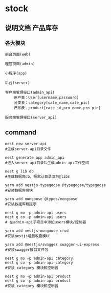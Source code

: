 # stock

## 说明文档 产品库存

### 各大模块

    前台页面(web)

    理管页面(admin)

    小程序(app)

    后台(server)

    客户端管理接口(admin_api)
        用户表：User[username,password]
        分类表：category[cate_name,cate_pic]
        产品表：product[cate_id,pro_name,pro_pic]

    服务端管理接口(server_api)

## command

    nest new server-api
    #生成server-api目录文件

    nest generate app admin_api
    #进入server-api目录后生成admin-api工作空间

    nest g lib db
    #生成数据库db，把默认目录改为@libs

    yarn add nestjs-typegoose @typegoose/typegoose
    #安装数据库模块

    yarn add mongoose @types/mongoose
    #安装数据库和提示

    nest g mo -p admin-api users
    nest g co -p admin-api users
    # 在admin-api子项目中添加users模块/控制器

    yarn add nestjs-mongoose-crud
    #安装nestjs增删改查模块

    yarn add @nestjs/swagger swagger-ui-express
    #安装swagger接口文件包

    nest g mo -p admin-api category
    nest g co -p admin-api category
    #安装 category 模块和控制器

    nest g mo -p admin-api product
    nest g co -p admin-api product
    #安装 category 模块和控制器
